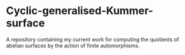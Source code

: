 # Cyclic-generalised-Kummer-surface
A repository containing my current work for computing the quotients of abelian surfaces by the action of finite automorphisms.
